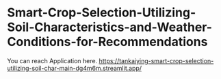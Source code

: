 # Smart-Crop-Selection-Utilizing-Soil-Characteristics-and-Weather-Conditions-for-Recommendations
You can reach Application here. <https://tankaiying-smart-crop-selection-utilizing-soil-char-main-dg4m6m.streamlit.app/>
